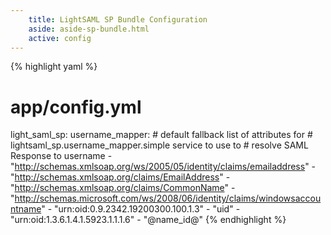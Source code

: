 ```yaml
---
    title: LightSAML SP Bundle Configuration
    aside: aside-sp-bundle.html
    active: config
---
```


{% highlight yaml %}
# app/config.yml

light_saml_sp:
    username_mapper:
        # default fallback list of attributes for
        # lightsaml_sp.username_mapper.simple service to use to
        # resolve SAML Response to username
        - "http://schemas.xmlsoap.org/ws/2005/05/identity/claims/emailaddress"
        - "http://schemas.xmlsoap.org/claims/EmailAddress"
        - "http://schemas.xmlsoap.org/claims/CommonName"
        - "http://schemas.microsoft.com/ws/2008/06/identity/claims/windowsaccountname"
        - "urn:oid:0.9.2342.19200300.100.1.3"
        - "uid"
        - "urn:oid:1.3.6.1.4.1.5923.1.1.1.6"
        - "@name_id@"
{% endhighlight %}
